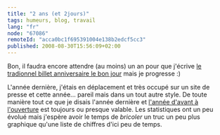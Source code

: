 ```yaml
---
title: "2 ans (et 2jours)"
tags: humeurs, blog, travail
lang: "fr"
node: "67086"
remoteId: "acca0bc1f695391004e138b2edcf5cc3"
published: 2008-08-30T15:56:09+02:00
---
```


Bon, il faudra encore attendre (au moins) un an pour que j'écrive [le tradionnel billet anniversaire le bon jour](/post/1an-et-5-jours) mais je progresse :)


L'année dernière, j'étais en déplacement et très occupé sur un site de presse et cette année... pareil mais dans un tout autre style. De toute manière tout ce que je disais l'année dernière et [l'année d'avant à l'ouverture](/post/ouverture) est toujours ou presque valable. Les statistiques ont un peu évolué mais j'espère avoir le temps de *bricoler* un truc un peu plus graphique qu'une liste de chiffres d'ici peu de temps.

